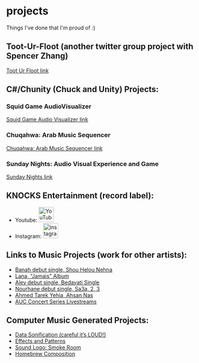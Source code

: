 # projects

Things I've done that I'm proud of :)

## Toot-Ur-Floot (another twitter group project with Spencer Zhang)

[Toot Ur Floot link](https://github.com/spencer-in-github/toot-ur-floot.git)

## C#/Chunity (Chuck and Unity) Projects:

### Squid Game AudioVisualizer

[Squid Game Audio Visualizer link](https://ccrma.stanford.edu/~joudiaa/256a/hw2/)

### Chuqahwa: Arab Music Sequencer

[Chuqahwa: Arab Music Sequencer link](https://ccrma.stanford.edu/~joudiaa/256a/hw3/)

### Sunday Nights: Audio Visual Experience and Game

[Sunday Nights link](https://ccrma.stanford.edu/~joudiaa/256a/final/)

## KNOCKS Entertainment (record label):

 * Youtube: [<img src='https://cdn.jsdelivr.net/npm/simple-icons@3.0.1/icons/youtube.svg' alt='YouTube' height='40'>](https://www.youtube.com/channel/UCBRJ-eKhATckCLEYQrNC6Nw) 
 * Instagram: [<img src='https://cdn.jsdelivr.net/npm/simple-icons@3.0.1/icons/instagram.svg' alt='instagram' height='40'>](https://www.instagram.com/knocksent/)

## Links to Music Projects (work for other artists):

* [Banah debut single, Shou Helou Nehna](https://www.youtube.com/watch?v=9KG4K1jOcUA)
* [Lana, “Jamais” Album](https://iamlana.bandcamp.com/releases)
* [Aley debut single, Bedayati Single](https://www.youtube.com/watch?v=zVILlXqHcqk)
* [Nourhane debut single, Sa3a, 2, 3](https://www.youtube.com/watch?v=L-c6bpHNfMk)
* [Ahmed Tarek Yehia, Ahsan Nas](https://www.youtube.com/watch?v=uXgqnKmN0Vw)
* [AUC Concert Series Livestreams](https://www.youtube.com/channel/UCKPQyaFApE2YQPRhKIG_9cQ)

## Computer Music Generated Projects:

* [Data Sonification (careful it’s LOUD!)](https://ccrma.stanford.edu/~joudiaa/220a/hw1/)
* [Effects and Patterns](https://ccrma.stanford.edu/~joudiaa/220a/hw3/)
* [Sound Logo: Smoke Room](https://ccrma.stanford.edu/~joudiaa/220b/hw1/)
* [Homebrew Composition](https://ccrma.stanford.edu/~joudiaa/220b/hw2/)
